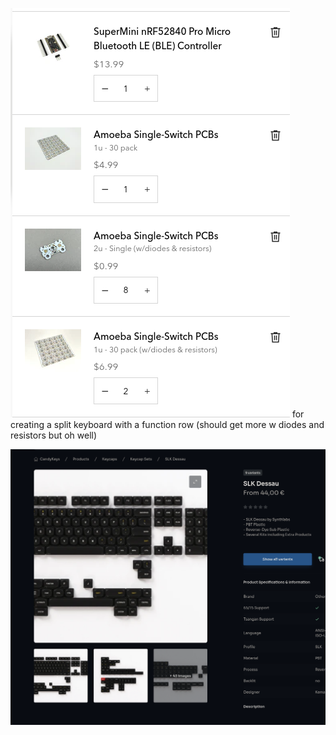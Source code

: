 ![](_attachments/Pasted%20image%2020250103211648.png)
for creating a split keyboard with a function row (should get more w diodes and resistors but oh well)

![](_attachments/Pasted%20image%2020250103212149.png)

